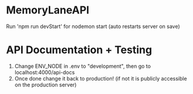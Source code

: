 # MemoryLaneAPI

Run 'npm run devStart' for nodemon start (auto restarts server on save)

# API Documentation + Testing

1. Change ENV_NODE in .env to "development", then go to localhost:4000/api-docs
2. Once done change it back to production! (if not it is publicly accessible on the production server)
